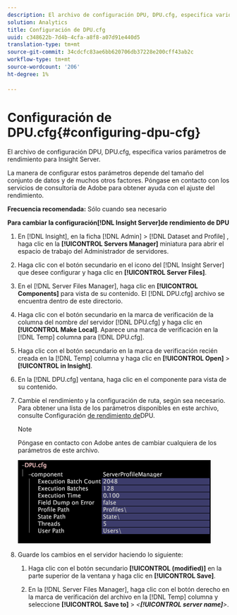 ```yaml
---
description: El archivo de configuración DPU, DPU.cfg, especifica varios parámetros de rendimiento para Insight Server.
solution: Analytics
title: Configuración de DPU.cfg
uuid: c348622b-7d4b-4cfa-a8f8-a07d91e440d5
translation-type: tm+mt
source-git-commit: 34cdcfc83ae6bb620706db37228e200cff43ab2c
workflow-type: tm+mt
source-wordcount: '206'
ht-degree: 1%

---
```



# Configuración de DPU.cfg{#configuring-dpu-cfg}

El archivo de configuración DPU, DPU.cfg, especifica varios parámetros de rendimiento para Insight Server.

La manera de configurar estos parámetros depende del tamaño del conjunto de datos y de muchos otros factores. Póngase en contacto con los servicios de consultoría de Adobe para obtener ayuda con el ajuste del rendimiento.

**Frecuencia recomendada:** Sólo cuando sea necesario

**Para cambiar la configuración[!DNL Insight Server]de rendimiento de DPU**

1. En [!DNL Insight], en la ficha [!DNL Admin] > [!DNL Dataset and Profile] , haga clic en la **[!UICONTROL Servers Manager]** miniatura para abrir el espacio de trabajo del Administrador de servidores.
1. Haga clic con el botón secundario en el icono del [!DNL Insight Server] que desee configurar y haga clic en **[!UICONTROL Server Files]**.
1. En el [!DNL Server Files Manager], haga clic en **[!UICONTROL Components]** para vista de su contenido. El [!DNL DPU.cfg] archivo se encuentra dentro de este directorio.
1. Haga clic con el botón secundario en la marca de verificación de la columna del nombre *del* servidor [!DNL DPU.cfg] y haga clic en **[!UICONTROL Make Local]**. Aparece una marca de verificación en la [!DNL Temp] columna para [!DNL DPU.cfg].
1. Haga clic con el botón secundario en la marca de verificación recién creada en la [!DNL Temp] columna y haga clic en **[!UICONTROL Open]** > **[!UICONTROL in Insight]**.
1. En la [!DNL DPU.cfg] ventana, haga clic en el componente para vista de su contenido.
1. Cambie el rendimiento y la configuración de ruta, según sea necesario. Para obtener una lista de los parámetros disponibles en este archivo, consulte Configuración [de rendimiento de](../../../home/c-inst-svr/c-cfg-stgs-ref/c-dpu-perf-stgs.md#concept-477c4c526de44bda84176e62266c3df1)DPU.

   >[!NOTE]
   >
   >Póngase en contacto con Adobe antes de cambiar cualquiera de los parámetros de este archivo.

   ![](assets/cfg_DPU_egvalues.png)

1. Guarde los cambios en el servidor haciendo lo siguiente:

   1. Haga clic con el botón secundario **[!UICONTROL (modified)]** en la parte superior de la ventana y haga clic en **[!UICONTROL Save]**.

   1. En la [!DNL Server Files Manager], haga clic con el botón derecho en la marca de verificación del archivo en la [!DNL Temp] columna y seleccione **[!UICONTROL Save to]** > *&lt;**[!UICONTROL server name]**>*.

